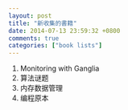 ```yaml
---
layout: post
title: "新收集的書籍"
date: 2014-07-13 23:59:32 +0800
comments: true
categories: ["book lists"]
---
```


1. Monitoring with Ganglia
2. 算法谜题
3. 内存数据管理
4. 编程原本
